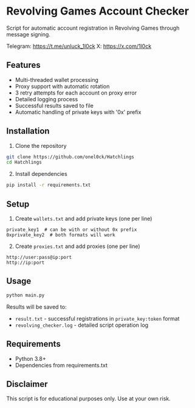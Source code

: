 # Revolving Games Account Checker

Script for automatic account registration in Revolving Games through message signing.

Telegram: https://t.me/unluck_1l0ck
X: https://x.com/1l0ck

## Features
- Multi-threaded wallet processing
- Proxy support with automatic rotation
- 3 retry attempts for each account on proxy error
- Detailed logging process
- Successful results saved to file
- Automatic handling of private keys with '0x' prefix

## Installation
1. Clone the repository
```bash
git clone https://github.com/onel0ck/Hatchlings
cd Hatchlings
```

2. Install dependencies
```bash
pip install -r requirements.txt
```

## Setup
1. Create `wallets.txt` and add private keys (one per line)
```
private_key1  # can be with or without 0x prefix
0xprivate_key2  # both formats will work
```

2. Create `proxies.txt` and add proxies (one per line)
```
http://user:pass@ip:port
http://ip:port
```

## Usage
```bash
python main.py
```

Results will be saved to:
- `result.txt` - successful registrations in `private_key:token` format
- `revolving_checker.log` - detailed script operation log

## Requirements
- Python 3.8+
- Dependencies from requirements.txt

## Disclaimer
This script is for educational purposes only. Use at your own risk.

